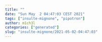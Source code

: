 ```yaml
---
title: ""
date: "Sun May  2 04:47:03 CEST 2021"
tags: ["insulte-mignone", "pipotron"]
author: m1ch3l
categories: ["generated"]
slug: "insulte-mignone/2021-05-02-04:47:03"
---
```



